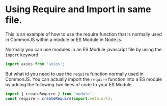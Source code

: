 # Using Require and Import in same file.

This is an example of how to use the require function that is normally used in CommonJS within a module or ES Module in Node.js.

Normally you can use modules in an ES Module javascript file by using the `import` keyword.

```javascript
import axios from 'axios';
```

But what id you need to use the `require` function normally used in CommonJS. You can actually import the `require` function into a ES module by adding the following two lines of code to your ES Module.

```javascript
import { createRequire } from 'module';
const require = createRequire(import.meta.url);
```
